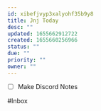 ```yaml
---
id: xibefjvyp3xalyohf35b9y8
title: Jnj Today
desc: ""
updated: 1655662912722
created: 1655660256966
status: ""
due: ""
priority: ""
owner: ""
---
```


- [ ] Make Discord Notes

#Inbox
